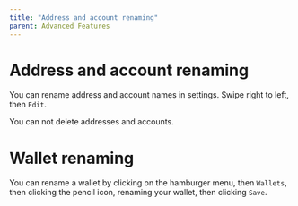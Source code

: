 ```yaml
---
title: "Address and account renaming"
parent: Advanced Features
---
```


# Address and account renaming

You can rename address and account names in settings. Swipe right to left, then `Edit`.

You can not delete addresses and accounts.

# Wallet renaming

You can rename a wallet by clicking on the hamburger menu, then `Wallets`, then clicking the pencil icon, renaming your wallet, then clicking `Save`.
